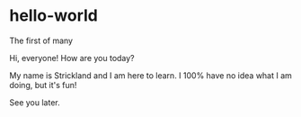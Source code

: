 # hello-world
The first of many

Hi, everyone! How are you today?

My name is Strickland and I am here to learn.
I 100% have no idea what I am doing, but it's fun!

See you later.

